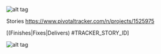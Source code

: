 ![alt tag](https://raw.githubusercontent.com/schmidtsonian/Games/master/logo-falling-skies.png)


Stories https://www.pivotaltracker.com/n/projects/1525975

[(Finishes|Fixes|Delivers) #TRACKER_STORY_ID]

![alt tag](https://raw.githubusercontent.com/schmidtsonian/Games/master/pseudo-views.jpg)